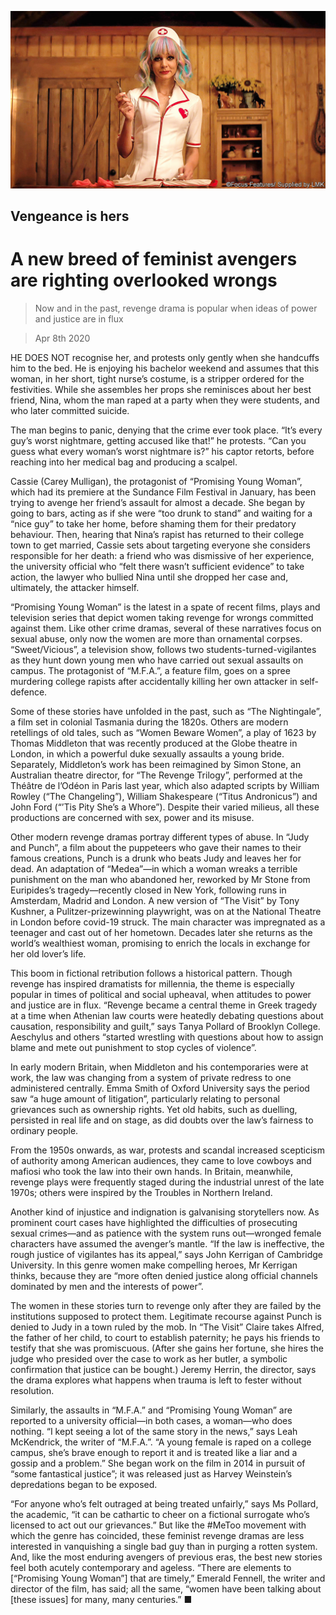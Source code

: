 ![](./images/20200411_BKP002_1.jpg)

## Vengeance is hers

# A new breed of feminist avengers are righting overlooked wrongs

> Now and in the past, revenge drama is popular when ideas of power and justice are in flux

> Apr 8th 2020

HE DOES NOT recognise her, and protests only gently when she handcuffs him to the bed. He is enjoying his bachelor weekend and assumes that this woman, in her short, tight nurse’s costume, is a stripper ordered for the festivities. While she assembles her props she reminisces about her best friend, Nina, whom the man raped at a party when they were students, and who later committed suicide.

The man begins to panic, denying that the crime ever took place. “It’s every guy’s worst nightmare, getting accused like that!” he protests. “Can you guess what every woman’s worst nightmare is?” his captor retorts, before reaching into her medical bag and producing a scalpel.

Cassie (Carey Mulligan), the protagonist of “Promising Young Woman”, which had its premiere at the Sundance Film Festival in January, has been trying to avenge her friend’s assault for almost a decade. She began by going to bars, acting as if she were “too drunk to stand” and waiting for a “nice guy” to take her home, before shaming them for their predatory behaviour. Then, hearing that Nina’s rapist has returned to their college town to get married, Cassie sets about targeting everyone she considers responsible for her death: a friend who was dismissive of her experience, the university official who “felt there wasn’t sufficient evidence” to take action, the lawyer who bullied Nina until she dropped her case and, ultimately, the attacker himself.

“Promising Young Woman” is the latest in a spate of recent films, plays and television series that depict women taking revenge for wrongs committed against them. Like other crime dramas, several of these narratives focus on sexual abuse, only now the women are more than ornamental corpses. “Sweet/Vicious”, a television show, follows two students-turned-vigilantes as they hunt down young men who have carried out sexual assaults on campus. The protagonist of “M.F.A.”, a feature film, goes on a spree murdering college rapists after accidentally killing her own attacker in self-defence.

Some of these stories have unfolded in the past, such as “The Nightingale”, a film set in colonial Tasmania during the 1820s. Others are modern retellings of old tales, such as “Women Beware Women”, a play of 1623 by Thomas Middleton that was recently produced at the Globe theatre in London, in which a powerful duke sexually assaults a young bride. Separately, Middleton’s work has been reimagined by Simon Stone, an Australian theatre director, for “The Revenge Trilogy”, performed at the Théâtre de l’Odéon in Paris last year, which also adapted scripts by William Rowley (“The Changeling”), William Shakespeare (“Titus Andronicus”) and John Ford (“’Tis Pity She’s a Whore”). Despite their varied milieus, all these productions are concerned with sex, power and its misuse.

Other modern revenge dramas portray different types of abuse. In “Judy and Punch”, a film about the puppeteers who gave their names to their famous creations, Punch is a drunk who beats Judy and leaves her for dead. An adaptation of “Medea”—in which a woman wreaks a terrible punishment on the man who abandoned her, reworked by Mr Stone from Euripides’s tragedy—recently closed in New York, following runs in Amsterdam, Madrid and London. A new version of “The Visit” by Tony Kushner, a Pulitzer-prizewinning playwright, was on at the National Theatre in London before covid-19 struck. The main character was impregnated as a teenager and cast out of her hometown. Decades later she returns as the world’s wealthiest woman, promising to enrich the locals in exchange for her old lover’s life.

This boom in fictional retribution follows a historical pattern. Though revenge has inspired dramatists for millennia, the theme is especially popular in times of political and social upheaval, when attitudes to power and justice are in flux. “Revenge became a central theme in Greek tragedy at a time when Athenian law courts were heatedly debating questions about causation, responsibility and guilt,” says Tanya Pollard of Brooklyn College. Aeschylus and others “started wrestling with questions about how to assign blame and mete out punishment to stop cycles of violence”.

In early modern Britain, when Middleton and his contemporaries were at work, the law was changing from a system of private redress to one administered centrally. Emma Smith of Oxford University says the period saw “a huge amount of litigation”, particularly relating to personal grievances such as ownership rights. Yet old habits, such as duelling, persisted in real life and on stage, as did doubts over the law’s fairness to ordinary people.

From the 1950s onwards, as war, protests and scandal increased scepticism of authority among American audiences, they came to love cowboys and mafiosi who took the law into their own hands. In Britain, meanwhile, revenge plays were frequently staged during the industrial unrest of the late 1970s; others were inspired by the Troubles in Northern Ireland.

Another kind of injustice and indignation is galvanising storytellers now. As prominent court cases have highlighted the difficulties of prosecuting sexual crimes—and as patience with the system runs out—wronged female characters have assumed the avenger’s mantle. “If the law is ineffective, the rough justice of vigilantes has its appeal,” says John Kerrigan of Cambridge University. In this genre women make compelling heroes, Mr Kerrigan thinks, because they are “more often denied justice along official channels dominated by men and the interests of power”.

The women in these stories turn to revenge only after they are failed by the institutions supposed to protect them. Legitimate recourse against Punch is denied to Judy in a town ruled by the mob. In “The Visit” Claire takes Alfred, the father of her child, to court to establish paternity; he pays his friends to testify that she was promiscuous. (After she gains her fortune, she hires the judge who presided over the case to work as her butler, a symbolic confirmation that justice can be bought.) Jeremy Herrin, the director, says the drama explores what happens when trauma is left to fester without resolution.

Similarly, the assaults in “M.F.A.” and “Promising Young Woman” are reported to a university official—in both cases, a woman—who does nothing. “I kept seeing a lot of the same story in the news,” says Leah McKendrick, the writer of “M.F.A.”. “A young female is raped on a college campus, she’s brave enough to report it and is treated like a liar and a gossip and a problem.” She began work on the film in 2014 in pursuit of “some fantastical justice”; it was released just as Harvey Weinstein’s depredations began to be exposed.

“For anyone who’s felt outraged at being treated unfairly,” says Ms Pollard, the academic, “it can be cathartic to cheer on a fictional surrogate who’s licensed to act out our grievances.” But like the #MeToo movement with which the genre has coincided, these feminist revenge dramas are less interested in vanquishing a single bad guy than in purging a rotten system. And, like the most enduring avengers of previous eras, the best new stories feel both acutely contemporary and ageless. “There are elements to [“Promising Young Woman”] that are timely,” Emerald Fennell, the writer and director of the film, has said; all the same, “women have been talking about [these issues] for many, many centuries.” ■
